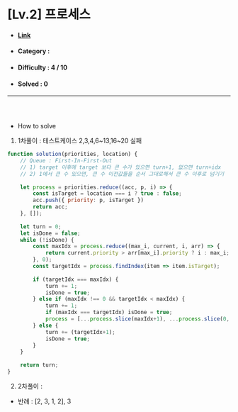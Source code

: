 # [Lv.2] 프로세스 
* #### [Link](https://school.programmers.co.kr/learn/courses/30/lessons/42587)
* #### Category : 
* #### Difficulty : 4 / 10  
* #### Solved : 0

<hr />

```js

```

<br />

* How to solve
1. 1차풀이 : 테스트케이스 2,3,4,6~13,16~20 실패 
```js
function solution(priorities, location) {
    // Queue : First-In-First-Out 
    // 1) target 이후에 target 보다 큰 수가 있으면 turn+1, 없으면 turn+idx
    // 2) 1에서 큰 수 있으면, 큰 수 이전값들을 순서 그대로해서 큰 수 이후로 넘기기 
    
    let process = priorities.reduce((acc, p, i) => {
        const isTarget = location === i ? true : false;
        acc.push({ priority: p, isTarget })
        return acc;
    }, []);
    
    let turn = 0;
    let isDone = false;
    while (!isDone) {
        const maxIdx = process.reduce((max_i, current, i, arr) => {
            return current.priority > arr[max_i].priority ? i : max_i;
        }, 0);
        const targetIdx = process.findIndex(item => item.isTarget);
   
        if (targetIdx === maxIdx) {
            turn += 1;
            isDone = true;
        } else if (maxIdx !== 0 && targetIdx < maxIdx) {
            turn += 1;
            if (maxIdx === targetIdx) isDone = true;
            process = [...process.slice(maxIdx+1), ...process.slice(0, maxIdx)] 
        } else {
            turn += (targetIdx+1);
            isDone = true;
        }
    }
    
    return turn;
}
```

2. 2차풀이 : 
* 반례 : [2, 3, 1, 2], 3